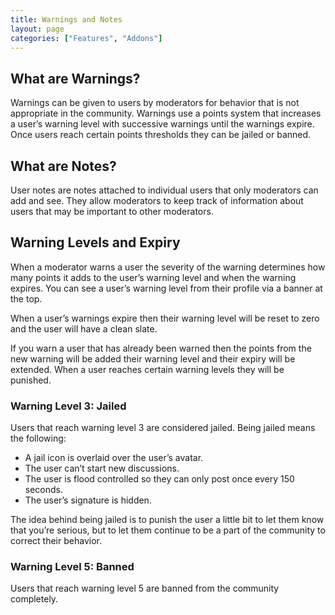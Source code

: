 ```yaml
---
title: Warnings and Notes
layout: page
categories: ["Features", "Addons"]
---
```


## What are Warnings?

Warnings can be given to users by moderators for behavior that is not appropriate in the community. Warnings use a points system that increases a user’s warning level with successive warnings until the warnings expire. Once users reach certain points thresholds they can be jailed or banned.

## What are Notes?

User notes are notes attached to individual users that only moderators can add and see. They allow moderators to keep track of information about users that may be important to other moderators.

## Warning Levels and Expiry

When a moderator warns a user the severity of the warning determines how many points it adds to the user’s warning level and when the warning expires. You can see a user’s warning level from their profile via a banner at the top.

When a user’s warnings expire then their warning level will be reset to zero and the user will have a clean slate.

If you warn a user that has already been warned then the points from the new warning will be added their warning level and their expiry will be extended. When a user reaches certain warning levels they will be punished.

### Warning Level 3: Jailed

Users that reach warning level 3 are considered jailed. Being jailed means the following:

* A jail icon is overlaid over the user’s avatar.
* The user can’t start new discussions.
* The user is flood controlled so they can only post once every 150 seconds.
* The user’s signature is hidden.

The idea behind being jailed is to punish the user a little bit to let them know that you’re serious, but to let them continue to be a part of the community to correct their behavior.

### Warning Level 5: Banned

Users that reach warning level 5 are banned from the community completely.
